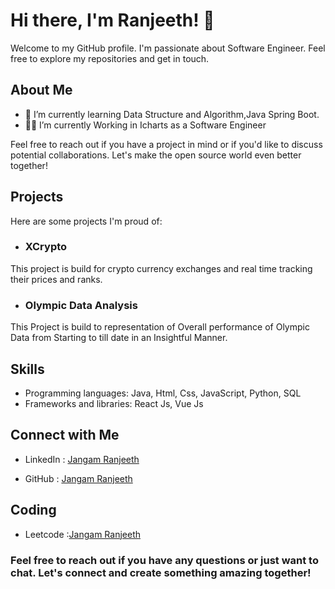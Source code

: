 # Hi there, I'm Ranjeeth! 👋

Welcome to my GitHub profile. I'm passionate about Software Engineer. Feel free to explore my repositories and get in touch.

## About Me

- 🌱 I’m currently learning Data Structure and Algorithm,Java Spring Boot.
- 👨‍💼 I’m currently Working in Icharts as a Software Engineer



Feel free to reach out if you have a project in mind or if you'd like to discuss potential collaborations. Let's make the open source world even better together!


## Projects

Here are some projects I'm proud of:

- ### XCrypto

 This project is build for crypto currency exchanges and real time
tracking their prices and ranks.

- ### Olympic Data Analysis

This Project is build to representation of Overall performance of
Olympic Data from Starting to till date in an Insightful Manner.



## Skills

- Programming languages: Java, Html, Css, JavaScript, Python, SQL
- Frameworks and libraries: React Js, Vue Js


## Connect with Me 

- LinkedIn : [Jangam Ranjeeth](https://www.linkedin.com/in/jangamranjeeth)


- GitHub : [Jangam Ranjeeth](https://github.com/Ranjeeth2150?tab=repositories)



## Coding




- Leetcode :[Jangam Ranjeeth](https://leetcode.com/jangam_ranjeeth/)




### Feel free to reach out if you have any questions or just want to chat. Let's connect and create something amazing together!
